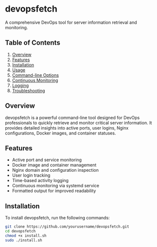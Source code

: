 # devopsfetch

A comprehensive DevOps tool for server information retrieval and monitoring.

## Table of Contents

1. [Overview](#overview)
2. [Features](#features)
3. [Installation](#installation)
4. [Usage](#usage)
5. [Command-line Options](#command-line-options)
6. [Continuous Monitoring](#continuous-monitoring)
7. [Logging](#logging)
8. [Troubleshooting](#troubleshooting)

## Overview

devopsfetch is a powerful command-line tool designed for DevOps professionals to quickly retrieve and monitor critical server information. It provides detailed insights into active ports, user logins, Nginx configurations, Docker images, and container statuses.

## Features

- Active port and service monitoring
- Docker image and container management
- Nginx domain and configuration inspection
- User login tracking
- Time-based activity logging
- Continuous monitoring via systemd service
- Formatted output for improved readability

## Installation

To install devopsfetch, run the following commands:

```bash
git clone https://github.com/yourusername/devopsfetch.git
cd devopsfetch
chmod +x install.sh
sudo ./install.sh
